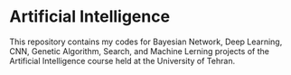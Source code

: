 # Artificial Intelligence
 This repository contains my codes for Bayesian Network, Deep Learning, CNN, Genetic Algorithm, Search, and Machine Lerning projects of the Artificial Intelligence course held at the University of Tehran.
